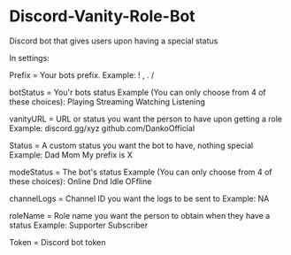 # Discord-Vanity-Role-Bot
Discord bot that gives users upon having a special status

In settings:

Prefix = Your bots prefix.
Example:
!
,
.
/

botStatus = You'r bots status
Example (You can only choose from 4 of these choices):
Playing
Streaming
Watching
Listening

vanityURL = URL or status you want the person to have upon getting a role
Example:
discord.gg/xyz
github.com/DankoOfficial

Status = A custom status you want the bot to have, nothing special
Example:
Dad
Mom
My prefix is X

modeStatus = The bot's status
Example (You can only choose from 4 of these choices):
Online
Dnd
Idle
OFfline

channelLogs = Channel ID you want the logs to be sent to
Example: NA

roleName = Role name you want the person to obtain when they have a status
Example:
Supporter
Subscriber

Token = Discord bot token
